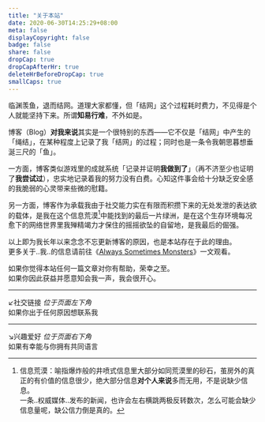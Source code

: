 ```yaml
---
title: "关于本站"
date: 2020-06-30T14:25:29+08:00
meta: false
displayCopyright: false
badge: false
share: false
dropCap: true
dropCapAfterHr: true
deleteHrBeforeDropCap: true
smallCaps: true
---
```


临渊羡鱼，退而结网。道理大家都懂，但「结网」这个过程耗时费力，不见得是个人就能坚持下来。所谓**知易行难**，不外如是。  

博客（Blog）**对我来说**其实是一个很特别的东西——它不仅是「结网」中产生的「绳结」，在某种程度上记录了我「结网」的过程；同时也是一条令我朝思暮想垂涎三尺的「鱼」。  

一方面，博客类似游戏里的成就系统「记录并证明**我做到了**」（再不济至少也证明了**我尝试过**），忠实地记录着我的努力没有白费。心知这件事会给十分缺乏安全感的我脆弱的心灵带来些微的慰籍。  

另一方面，博客作为承载我由于社交能力实在有限而积攒下来的无处发泄的表达欲的载体，是我在这个信息荒漠[^1]中能找到的最后一片绿洲，是在这个生存环境每况愈下的网络世界里我殚精竭力才保住的摇摇欲坠的自留地，是我最后的倔强。  

以上即为我长年以来念念不忘更新博客的原因，也是本站存在于此的理由。  
更多关于..我..的信息请前往《<a href="/life/who-am-i" target="_blank">Always Sometimes Monsters</a>》一文观看。  

如果你觉得本站任何一篇文章对你有帮助，荣幸之至。  
如果你因此获益并愿意知会我一声，我会很开心。  

---

↙社交链接 *位于页面左下角*  
如果你出于任何原因想联系我  

---

↘兴趣爱好 *位于页面右下角*  
如果有幸能与你拥有共同语言  

[^1]: 信息荒漠：喻指爆炸般的井喷式信息里大部分如同荒漠里的砂石，茧房外的真正的有价值的信息很少，绝大部分信息**对个人来说**多而无用，不是说缺少信息。  
一条..权威媒体..发布的新闻，也许会左右横跳两极反转数次，怎么可能会缺少信息量呢，缺公信力倒是真的。  